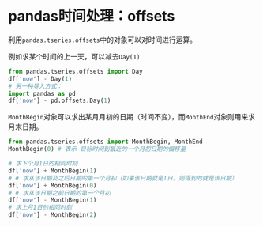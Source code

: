 # pandas时间处理：offsets
利用`pandas.tseries.offsets`中的对象可以对时间进行运算。

例如求某个时间的上一天，可以减去`Day(1)`

```python
from pandas.tseries.offsets import Day
df['now'] - Day(1)
# 另一种导入方式：
import pandas as pd
df['now'] - pd.offsets.Day(1)
```

`MonthBegin`对象可以求出某月月初的日期（时间不变），而`MonthEnd`对象则用来求月末日期。


```python
from pandas.tseries.offsets import MonthBegin, MonthEnd
MonthBegin(0) # 表示 目标时间到最近的一个月初日期的偏移量

# 求下个月1日的相同时刻
df['now'] + MonthBegin(1)
# # 求从该日期及之后日期的第一个月初（如果该日期就是1日，则得到的就是该日期）
df['now'] + MonthBegin(0)
# # 求从该日期之前日期的第一个月初
df['now'] - MonthBegin(1)
# 求上月1日的相同时刻
df['now'] - MonthBegin(2)
```
